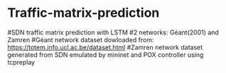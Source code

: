 # Traffic-matrix-prediction
#SDN traffic matrix prediction with LSTM
#2 networks: Géant(2001) and Zamren
#Géant network dataset dowloaded from: https://totem.info.ucl.ac.be/dataset.html
#Zamren network dataset generated from SDN emulated by mininet and POX controller using tcpreplay 
